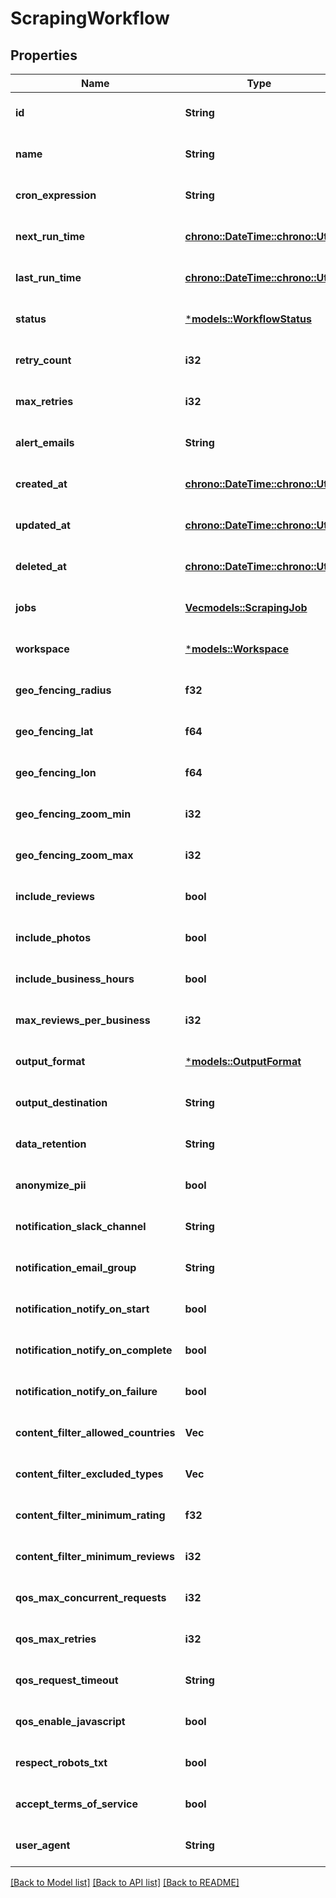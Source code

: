 # ScrapingWorkflow

## Properties
Name | Type | Description | Notes
------------ | ------------- | ------------- | -------------
**id** | **String** |  | [optional] [default to None]
**name** | **String** |  | [optional] [default to None]
**cron_expression** | **String** |  | [optional] [default to None]
**next_run_time** | [**chrono::DateTime::<chrono::Utc>**](DateTime.md) |  | [optional] [default to None]
**last_run_time** | [**chrono::DateTime::<chrono::Utc>**](DateTime.md) |  | [optional] [default to None]
**status** | [***models::WorkflowStatus**](WorkflowStatus.md) |  | [optional] [default to None]
**retry_count** | **i32** |  | [optional] [default to None]
**max_retries** | **i32** |  | [optional] [default to None]
**alert_emails** | **String** |  | [optional] [default to None]
**created_at** | [**chrono::DateTime::<chrono::Utc>**](DateTime.md) |  | [optional] [default to None]
**updated_at** | [**chrono::DateTime::<chrono::Utc>**](DateTime.md) |  | [optional] [default to None]
**deleted_at** | [**chrono::DateTime::<chrono::Utc>**](DateTime.md) |  | [optional] [default to None]
**jobs** | [**Vec<models::ScrapingJob>**](ScrapingJob.md) |  | [optional] [default to None]
**workspace** | [***models::Workspace**](Workspace.md) |  | [optional] [default to None]
**geo_fencing_radius** | **f32** |  | [optional] [default to None]
**geo_fencing_lat** | **f64** |  | [optional] [default to None]
**geo_fencing_lon** | **f64** |  | [optional] [default to None]
**geo_fencing_zoom_min** | **i32** |  | [optional] [default to None]
**geo_fencing_zoom_max** | **i32** |  | [optional] [default to None]
**include_reviews** | **bool** |  | [optional] [default to None]
**include_photos** | **bool** |  | [optional] [default to None]
**include_business_hours** | **bool** |  | [optional] [default to None]
**max_reviews_per_business** | **i32** |  | [optional] [default to None]
**output_format** | [***models::OutputFormat**](OutputFormat.md) |  | [optional] [default to None]
**output_destination** | **String** |  | [optional] [default to None]
**data_retention** | **String** |  | [optional] [default to None]
**anonymize_pii** | **bool** |  | [optional] [default to None]
**notification_slack_channel** | **String** |  | [optional] [default to None]
**notification_email_group** | **String** |  | [optional] [default to None]
**notification_notify_on_start** | **bool** |  | [optional] [default to None]
**notification_notify_on_complete** | **bool** |  | [optional] [default to None]
**notification_notify_on_failure** | **bool** |  | [optional] [default to None]
**content_filter_allowed_countries** | **Vec<String>** |  | [optional] [default to None]
**content_filter_excluded_types** | **Vec<String>** |  | [optional] [default to None]
**content_filter_minimum_rating** | **f32** |  | [optional] [default to None]
**content_filter_minimum_reviews** | **i32** |  | [optional] [default to None]
**qos_max_concurrent_requests** | **i32** |  | [optional] [default to None]
**qos_max_retries** | **i32** |  | [optional] [default to None]
**qos_request_timeout** | **String** |  | [optional] [default to None]
**qos_enable_javascript** | **bool** |  | [optional] [default to None]
**respect_robots_txt** | **bool** |  | [optional] [default to None]
**accept_terms_of_service** | **bool** |  | [optional] [default to None]
**user_agent** | **String** |  | [optional] [default to None]

[[Back to Model list]](../README.md#documentation-for-models) [[Back to API list]](../README.md#documentation-for-api-endpoints) [[Back to README]](../README.md)


